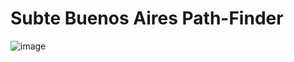 # Subte Buenos Aires Path-Finder

![image](https://github.com/user-attachments/assets/029d3c6b-19e2-4e09-ab06-30b11d98683b)


